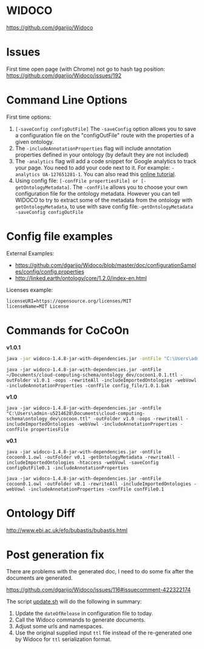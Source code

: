 # WIDOCO
https://github.com/dgarijo/Widoco

# Issues
First time open page (with Chrome) not go to hash tag position: https://github.com/dgarijo/Widoco/issues/192

# Command Line Options
First time options:
1. `[-saveConfig configOutFile]`
   The `-saveConfig` option allows you to save a configuration file on the "configOutFile" route with the properties of a given ontology.
2. The `-includeAnnotationProperties` flag will include annotation properties defined in your ontology (by default they are not included)
3. The `-analytics` flag will add a code snippet for Google analytics to track your page. You need to add your code next to it. For example: `-analytics UA-127651281-1`. You can also read this [online tutorial](https://www.businessnewsdaily.com/6027-how-to-use-google-analytics.html).
4. Using config file: `[-confFile propertiesFile] or [-getOntologyMetadata]`. The `-confFile` allows you to choose your own configuration file for the ontology metadata. However you can tell WIDOCO to try to extract some of the metadata from the ontology with `getOntologyMetadata`, to use with save config file:`-getOntologyMetadata -saveConfig configOutFile `

# Config file examples
External Examples:
- https://github.com/dgarijo/Widoco/blob/master/doc/configurationSamples/config/config.properties
- http://linked.earth/ontology/core/1.2.0/index-en.html

Licenses example:
```
licenseURI=https://opensource.org/licenses/MIT
licenseName=MIT License
```
# Commands for CoCoOn
**v1.0.1**
```bash
java -jar widoco-1.4.8-jar-with-dependencies.jar -ontFile "C:\Users\admin-u5214628\Documents\cloud-computing-schema\ontology_dev\cocoon1.0.1.ttl" -outFolder v1.0.1 -oops -rewriteAll -includeImportedOntologies -webVowl -includeAnnotationProperties -confFile config_file/1.0.1 
```
```
java -jar widoco-1.4.8-jar-with-dependencies.jar -ontFile ~/Documents/cloud-computing-schema/ontology_dev/cocoon1.0.1.ttl -outFolder v1.0.1 -oops -rewriteAll -includeImportedOntologies -webVowl -includeAnnotationProperties -confFile config_file/1.0.1.bak
```

**v1.0** 
```
java -jar widoco-1.4.8-jar-with-dependencies.jar -ontFile "C:\Users\admin-u5214628\Documents\cloud-computing-schema\ontology_dev\cocoon.ttl" -outFolder v1.0 -oops -rewriteAll -includeImportedOntologies -webVowl -includeAnnotationProperties -confFile propertiesFile 
```

**v0.1**
```
java -jar widoco-1.4.8-jar-with-dependencies.jar -ontFile cocoon0.1.owl -outFolder v0.1 -getOntologyMetadata -rewriteAll -includeImportedOntologies -htaccess -webVowl -saveConfig configOutFile0.1 -includeAnnotationProperties
```

```
java -jar widoco-1.4.8-jar-with-dependencies.jar -ontFile cocoon0.1.owl -outFolder v0.1 -rewriteAll -includeImportedOntologies -webVowl -includeAnnotationProperties -confFile confFile0.1
```

# Ontology Diff
http://www.ebi.ac.uk/efo/bubastis/bubastis.html

# Post generation fix
There are problems with the generated doc, I need to do some fix after the documents are generated.

https://github.com/dgarijo/Widoco/issues/116#issuecomment-422322174

The script [update.sh](update.sh) will do the following in summary:
1. Update the `dateOfRelease` in configuration file to today.
2. Call the Widoco commands to generate documents.
3. Adjust some urls and namespaces.
4. Use the original supplied input `ttl` file instead of the re-generated one by Widoco for `ttl` serialization format.
